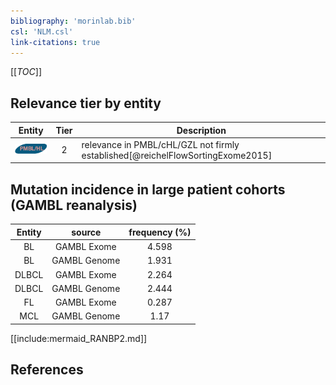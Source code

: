 ```yaml
---
bibliography: 'morinlab.bib'
csl: 'NLM.csl'
link-citations: true
---
```


[[_TOC_]]




## Relevance tier by entity

|Entity|Tier|Description|
|:------:|:----:|--------------------------------------|
|![PMBL](images/icons/PMBL_tier2.png)|2|relevance in PMBL/cHL/GZL not firmly established[@reichelFlowSortingExome2015]|


## Mutation incidence in large patient cohorts (GAMBL reanalysis)

|Entity|source |frequency (%)|
|:------:|:----:|:----:|
|BL|GAMBL Exome |4.598 |
|BL|GAMBL Genome |1.931 |
|DLBCL|GAMBL Exome |2.264 |
|DLBCL|GAMBL Genome |2.444 |
|FL|GAMBL Exome |0.287 |
|MCL|GAMBL Genome |1.17 |


[[include:mermaid_RANBP2.md]]

## References


